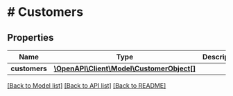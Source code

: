 # # Customers

## Properties

Name | Type | Description | Notes
------------ | ------------- | ------------- | -------------
**customers** | [**\OpenAPI\Client\Model\CustomerObject[]**](CustomerObject.md) |  | [optional]

[[Back to Model list]](../../README.md#models) [[Back to API list]](../../README.md#endpoints) [[Back to README]](../../README.md)
